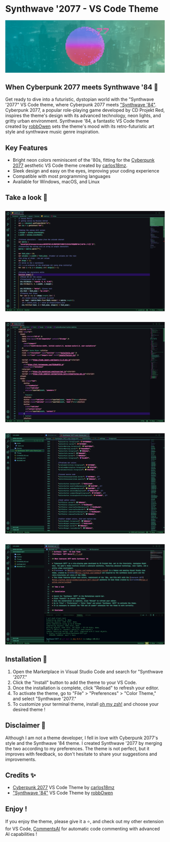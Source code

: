 # Synthwave '2077 - VS Code Theme

![Synthwave '2077 Banner](/77.png)

## When Cyberpunk 2077 meets Synthwave '84 🦾

Get ready to dive into a futuristic, dystopian world with the "Synthwave '2077" VS Code theme, where Cyberpunk 2077 meets ["Synthwave '84"](https://github.com/robb0wen/synthwave-vscode). Cyberpunk 2077, a popular role-playing game developed by CD Projekt Red, inspires the theme's design with its advanced technology, neon lights, and gritty urban environment. Synthwave '84, a fantastic VS Code theme created by [robbOwen](https://github.com/robb0wen) sets the theme's mood with its retro-futuristic art style and synthwave music genre inspiration.

## Key Features

- Bright neon colors reminiscent of the '80s, fitting for the [Cyberpunk 2077](https://github.com/carlos18mz/Cyberpunk-2077-rebuild) aesthetic VS Code theme created by [carlos18mz](https://github.com/carlos18mz).
- Sleek design and easy on the eyes, improving your coding experience
- Compatible with most programming languages
- Available for Windows, macOS, and Linux

## Take a look 🤖

## ![Synthwave '2077 Preview 1](/preview1.png)

## ![Synthwave '2077 Preview 2](/preview2.png)

## ![Synthwave '2077 Preview 3](/preview3.png)

## ![Synthwave '2077 Preview 4](/preview4.png)

## Installation 🔩

1. Open the Marketplace in Visual Studio Code and search for "Synthwave '2077."
2. Click the "Install" button to add the theme to your VS Code.
3. Once the installation is complete, click "Reload" to refresh your editor.
4. To activate the theme, go to "File" > "Preferences" > "Color Theme," and select "Synthwave '2077."
5. To customize your terminal theme, install [oh my zsh!](https://github.com/ohmyzsh/ohmyzsh) and choose your desired theme !

## Disclaimer 👀

Although I am not a theme developer, I fell in love with Cyberpunk 2077's style and the Synthwave '84 theme. I created Synthwave '2077 by merging the two according to my preferences. The theme is not perfect, but it improves with feedback, so don't hesitate to share your suggestions and improvements.

## Credits ✨

- [Cyberpunk 2077](https://github.com/carlos18mz/Cyberpunk-2077-rebuild) VS Code Theme by [carlos18mz](https://github.com/carlos18mz)
- ["Synthwave '84"](https://github.com/robb0wen/synthwave-vscode) VS Code Theme by [robbOwen](https://github.com/robb0wen)

## Enjoy !

If you enjoy the theme, please give it a ⭐️, and check out my other extension for VS Code, [CommentsAI](https://github.com/SBigz/CommentsAI) for automatic code commenting with advanced AI capabilities !
